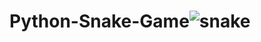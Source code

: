 # Python-Snake-Game![snake](https://user-images.githubusercontent.com/55912131/146635017-cc19885c-cdc9-47ba-b90b-484195eb2978.PNG)
